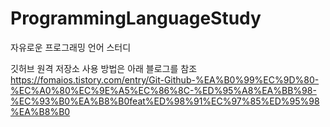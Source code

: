 # ProgrammingLanguageStudy
자유로운 프로그래밍 언어 스터디

깃허브 원격 저장소 사용 방법은 아래 블로그를 참조  
https://fomaios.tistory.com/entry/Git-Github-%EA%B0%99%EC%9D%80-%EC%A0%80%EC%9E%A5%EC%86%8C-%ED%95%A8%EA%BB%98-%EC%93%B0%EA%B8%B0feat%ED%98%91%EC%97%85%ED%95%98%EA%B8%B0
